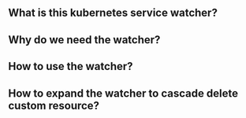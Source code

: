 ## What is this kubernetes service watcher?

## Why do we need the watcher?

## How to use the watcher?

## How to expand the watcher to cascade delete custom resource?




